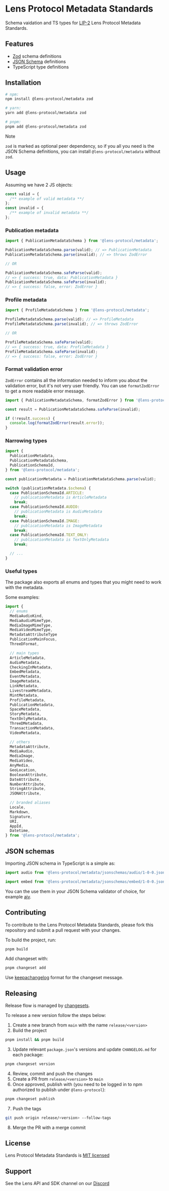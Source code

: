 # Lens Protocol Metadata Standards

Schema vaidation and TS types for [LIP-2](https://github.com/lens-protocol/LIPs/pull/5/) Lens Protocol Metadata Standards.

## Features

- [Zod](https://zod.dev/) schema definitions
- [JSON Schema](https://json-schema.org/) definitions
- TypeScript type definitions

## Installation

```bash
# npm:
npm install @lens-protocol/metadata zod

# yarn:
yarn add @lens-protocol/metadata zod

# pnpm:
pnpm add @lens-protocol/metadata zod
```

> [!NOTE]  
> `zod` is marked as optional peer dependency, so if you all you need is the JSON Schema definitions, you can install `@lens-protocol/metadata` without `zod`.

## Usage

Assuming we have 2 JS objects:

```typescript
const valid = {
  /** example of valid metadata **/
};
const invalid = {
  /** example of invalid metadata **/
};
```

### Publication metadata

```typescript
import { PublicationMetadataSchema } from '@lens-protocol/metadata';

PublicationMetadataSchema.parse(valid); // => PublicationMetadata
PublicationMetadataSchema.parse(invalid); // => throws ZodError

// OR

PublicationMetadataSchema.safeParse(valid);
// => { success: true, data: PublicationMetadata }
PublicationMetadataSchema.safeParse(invalid);
// => { success: false, error: ZodError }
```

### Profile metadata

```typescript
import { ProfileMetadataSchema } from '@lens-protocol/metadata';

ProfileMetadataSchema.parse(valid); // => ProfileMetadata
ProfileMetadataSchema.parse(invalid); // => throws ZodError

// OR

ProfileMetadataSchema.safeParse(valid);
// => { success: true, data: ProfileMetadata }
ProfileMetadataSchema.safeParse(invalid);
// => { success: false, error: ZodError }
```

### Format validation error

`ZodError` contains all the information needed to inform you about the validation error, but it's not very user friendly. You can use `formatZodError` to get a more readable error message.

```typescript
import { PublicationMetadataSchema, formatZodError } from '@lens-protocol/metadata';

const result = PublicationMetadataSchema.safeParse(invalid);

if (!result.success) {
  console.log(formatZodError(result.error));
}
```

### Narrowing types

```typescript
import {
  PublicationMetadata,
  PublicationMetadataSchema,
  PublicationSchemaId,
} from '@lens-protocol/metadata';

const publicationMetadata = PublicationMetadataSchema.parse(valid);

switch (publicationMetadata.$schema) {
  case PublicationSchemaId.ARTICLE:
    // publicationMetadata is ArticleMetadata
    break;
  case PublicationSchemaId.AUDIO:
    // publicationMetadata is AudioMetadata
    break;
  case PublicationSchemaId.IMAGE:
    // publicationMetadata is ImageMetadata
    break;
  case PublicationSchemaId.TEXT_ONLY:
    // publicationMetadata is TextOnlyMetadata
    break;

  // ...
}
```

### Useful types

The package also exports all enums and types that you might need to work with the metadata.

Some examples:

```typescript
import {
  // enums
  MediaAudioKind,
  MediaAudioMimeType,
  MediaImageMimeType,
  MediaVideoMimeType,
  MetadataAttributeType
  PublicationMainFocus,
  ThreeDFormat,

  // main types
  ArticleMetadata,
  AudioMetadata,
  CheckingInMetadata,
  EmbedMetadata,
  EventMetadata,
  ImageMetadata,
  LinkMetadata,
  LivestreamMetadata,
  MintMetadata,
  ProfileMetadata,
  PublicationMetadata,
  SpaceMetadata,
  StoryMetadata,
  TextOnlyMetadata,
  ThreeDMetadata,
  TransactionMetadata,
  VideoMetadata,

  // others
  MetadataAttribute,
  MediaAudio,
  MediaImage,
  MediaVideo,
  AnyMedia,
  GeoLocation,
  BooleanAttribute,
  DateAttribute,
  NumberAttribute,
  StringAttribute,
  JSONAttribute,

  // branded aliases
  Locale,
  Markdown,
  Signature,
  URI,
  AppId,
  Datetime,
} from '@lens-protocol/metadata';
```

## JSON schemas

Importing JSON schema in TypeScript is a simple as:

```typescript
import audio from '@lens-protocol/metadata/jsonschemas/audio/1-0-0.json' assert { type: 'json' };

import embed from '@lens-protocol/metadata/jsonschemas/embed/1-0-0.json' assert { type: 'json' };
```

You can the use them in your JSON Schema validator of choice, for example [ajv](https://ajv.js.org/).

## Contributing

To contribute to the Lens Protocol Metadata Standards, please fork this repository and submit a pull request with your changes.

To build the project, run:

```bash
pnpm build
```

Add changeset with:

```bash
pnpm changeset add
```

Use [keepachangelog](https://keepachangelog.com/en/1.0.0/) format for the changeset message.

## Releasing

Release flow is managed by [changesets](https://github.com/changesets/changesets).

To release a new version follow the steps below:

1. Create a new branch from `main` with the name `release/<version>`
2. Build the project

```bash
pnpm install && pnpm build
```

3. Update relevant `package.json`'s versions and update `CHANGELOG.md` for each package:

```bash
pnpm changeset version
```

4. Review, commit and push the changes
5. Create a PR from `release/<version>` to `main`
6. Once approved, publish with (you need to be logged in to npm authorized to publish under `@lens-protocol`):

```bash
pnpm changeset publish
```

7. Push the tags

```bash
git push origin release/<version> --follow-tags
```

8. Merge the PR with a merge commit

## License

Lens Protocol Metadata Standards is [MIT licensed](./LICENSE)

## Support

See the Lens API and SDK channel on our [Discord](https://discord.gg/lensprotocol)
